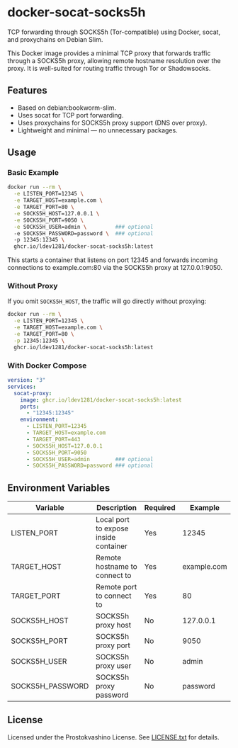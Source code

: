 # docker-socat-socks5h

TCP forwarding through SOCKS5h (Tor-compatible) using Docker, socat, and proxychains on Debian Slim.

This Docker image provides a minimal TCP proxy that forwards traffic through a SOCKS5h proxy, allowing remote hostname resolution over the proxy. It is well-suited for routing traffic through Tor or Shadowsocks.

## Features

- Based on debian:bookworm-slim.
- Uses socat for TCP port forwarding.
- Uses proxychains for SOCKS5h proxy support (DNS over proxy).
- Lightweight and minimal — no unnecessary packages.

## Usage

### Basic Example

```bash
docker run --rm \
  -e LISTEN_PORT=12345 \
  -e TARGET_HOST=example.com \
  -e TARGET_PORT=80 \
  -e SOCKS5H_HOST=127.0.0.1 \
  -e SOCKS5H_PORT=9050 \
  -e SOCKS5H_USER=admin \         ### optional
  -e SOCKS5H_PASSWORD=password \  ### optional
  -p 12345:12345 \
  ghcr.io/ldev1281/docker-socat-socks5h:latest
```

This starts a container that listens on port 12345 and forwards incoming connections to example.com:80 via the SOCKS5h proxy at 127.0.0.1:9050.

### Without Proxy

If you omit `SOCKS5H_HOST`, the traffic will go directly without proxying:

```bash
docker run --rm \
  -e LISTEN_PORT=12345 \
  -e TARGET_HOST=example.com \
  -e TARGET_PORT=80 \
  -p 12345:12345 \
  ghcr.io/ldev1281/docker-socat-socks5h:latest
```

### With Docker Compose

```yaml
version: "3"
services:
  socat-proxy:
    image: ghcr.io/ldev1281/docker-socat-socks5h:latest
    ports:
      - "12345:12345"
    environment:
      - LISTEN_PORT=12345
      - TARGET_HOST=example.com
      - TARGET_PORT=443
      - SOCKS5H_HOST=127.0.0.1
      - SOCKS5H_PORT=9050
      - SOCKS5H_USER=admin        ### optional
      - SOCKS5H_PASSWORD=password ### optional     
```

## Environment Variables

| Variable         | Description                           | Required | Example     |
| ---------------- | ------------------------------------- | -------- | ----------- |
| LISTEN_PORT      | Local port to expose inside container | Yes      | 12345       |
| TARGET_HOST      | Remote hostname to connect to         | Yes      | example.com |
| TARGET_PORT      | Remote port to connect to             | Yes      | 80          |
| SOCKS5H_HOST     | SOCKS5h proxy host                    | No       | 127.0.0.1   |
| SOCKS5H_PORT     | SOCKS5h proxy port                    | No       | 9050        |
| SOCKS5H_USER     | SOCKS5h proxy user                    | No       | admin       |
| SOCKS5H_PASSWORD | SOCKS5h proxy password                | No       | password    |


## License

Licensed under the Prostokvashino License. See [LICENSE.txt](LICENSE.txt) for details.